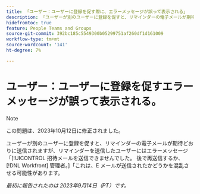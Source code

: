 ```yaml
---
title: 「ユーザー：ユーザーに登録を促す際に、エラーメッセージが誤って表示される」
description: 「ユーザーが別のユーザーに登録を促すと、リマインダーの電子メールが期待どおりに送信されますが、リマインダーを送信したユーザーには、招待メールを送信できなかったというエラーメッセージが表示されます。 後で再送信するか、Workfront管理者にお問い合わせください。 これは、E メールが送信されたかどうかを混乱させる可能性があります。」
hidefromtoc: true
feature: People Teams and Groups
source-git-commit: 392bc185c5549300b05299751af260df1d161009
workflow-type: tm+mt
source-wordcount: '141'
ht-degree: 7%

---
```



# ユーザー：ユーザーに登録を促すエラーメッセージが誤って表示される。

>[!NOTE]
>
>この問題は、2023年10月12日に修正されました。

ユーザーが別のユーザーに登録を促すと、リマインダーの電子メールが期待どおりに送信されますが、リマインダーを送信したユーザーにはエラーメッセージ「[!UICONTROL 招待メールを送信できませんでした。 後で再送信するか、 [!DNL Workfront] 管理者。]「これは、E メールが送信されたかどうかを混乱させる可能性があります。

_最初に報告されたのは 2023年9月14日（PT）です。_
